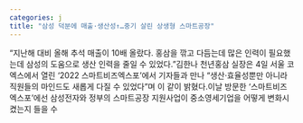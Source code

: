 ```yaml
---
categories: j
title: "삼성 덕분에 매출·생산성↑…중기 살린 상생형 스마트공장"
---
```

&ldquo;지난해 대비 올해 추석 매출이 10배 올랐다. 홍삼을 깎고 다듬는데 많은 인력이 필요했는데 삼성의 도움으로 생산 인력을 줄일 수 있었다.&rdquo;김한나 천년홍삼 실장은 4일 서울 코엑스에서 열린 &lsquo;2022 스마트비즈엑스포&rsquo;에서 기자들과 만나 &ldquo;생산&middot;효율성뿐만 아니라 직원들의 마인드도 새롭게 다질 수 있었다&rdquo;며 이 같이 밝혔다.이날 방문한 &lsquo;스마트비즈엑스포&rsquo;에선 삼성전자와 정부의 스마트공장 지원사업이 중소영세기업을 어떻게 변화시켰는지 들을 수